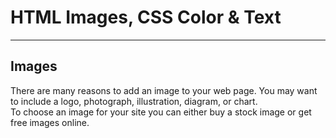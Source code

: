 # HTML Images, CSS Color & Text  

---

## Images  

There are many reasons to add an image to your web page. You may want to include a logo, photograph, illustration, diagram, or chart.  
To choose an image for your site you can either buy a stock image or get free images online.  
